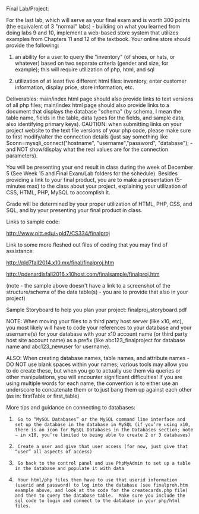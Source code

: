 Final Lab/Project:

For the last lab, which will serve as your final exam and is worth 300 points (the equivalent of 3 "normal" labs) - building on what you learned from doing labs 9 and 10, implement a web-based store system that utilizes examples from Chapters 11 and 12 of the textbook.  Your online store should provide the following:

1. an ability for a user to query the "inventory" (of shoes, or hats, or whatever) based on two separate criteria (gender and size, for example); this will require utilization of php, html, and sql

2. utilization of at least five different html files: inventory, enter customer information, display price, store information, etc.

Deliverables: main/index html page should also provide links to text versions of all php files; main/index html page should also provide links to a document that displays the database "schema" (by schema, I mean the table name, fields in the table, data types for the fields, and sample data, also identifying primary keys). CAUTION: when submitting links on your project website to the text file versions of your php code, please make sure to first modify/alter the connection details (just say something like $conn=mysqli_connect("hostname", "username","password", "database"); - and NOT show/display what the real values are for the connection parameters). 

You will be presenting your end result in class during the week of December 5 (See Week 15 and Final Exam/Lab folders for the schedule).   Besides providing a link to your final product, you are to make a presentation (5-minutes max) to the class about your project, explaining your utilization of CSS, HTML, PHP, MySQL to accomplish it.

Grade will be determined by your proper utilization of HTML, PHP, CSS, and SQL, and by your presenting your final product in class.

Links to sample code:

http://www.pitt.edu/~pld7/CS334/finalproj

Link to some more fleshed out files of coding that you may find of assistance:

http://pld7fall2014.x10.mx/final/finalproj.htm

http://pdenardisfall2016.x10host.com/finalsample/finalproj.htm

(note - the sample above doesn't have a link to a screenshot of the structure/schema of the data table(s) - you are to provide that also in your project)

Sample Storyboard to help you plan your project: finalproj_storyboard.pdf 

NOTE: When moving your files to a third party host server (like x10, etc), you most likely will have to code your references to your database and your username(s) for your database with your x10 account name (or third party host site account name) as a prefix (like abc123_finalproject for database name and abc123_newuser for username).


ALSO: When creating database names, table names, and attribute names - DO NOT use blank spaces within your names; various tools may allow you to do create these, but when you go to actually use them via queries or other manipulations, you will encounter significant difficulties!  If you are using multiple words for each name, the convention is to either use an underscore to concatenate them or to just bang them up against each other (as in: firstTable or first_table)

More tips and guidance on connecting to databases:

1.      Go to “MySQL Databases” or the MySQL command line interface and set up the database in the database in MySQL (if you’re using x10, there is an icon for MySQL Databases in the Databases section; note – in x10, you’re limited to being able to create 2 or 3 databases)
2.      Create a user and give that user access (for now, just give that “user” all aspects of access)
3.      Go back to the control panel and use PhpMyAdmin to set up a table in the database and populate it with data
4.      Your html/php files then have to use that userid information (userid and password) to log into the database (see finalproh.htm example above, and look at the code for the createcards.php file) and then to query the database table.  Make sure you include the sql code to login and connect to the database in your php/html files.
